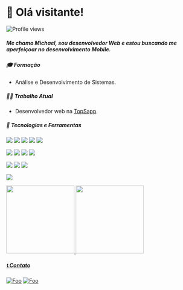 # 👋 Olá visitante!
![Profile views](https://gpvc.arturio.dev/devmichaelheming)

##### Me chamo **Michael**, sou desenvolvedor *Web* e estou buscando me aperfeiçoar no desenvolvimento *Mobile*. 

##### 🎓 Formação
 - Análise e Desenvolvimento de Sistemas.

##### 👨‍💻 Trabalho Atual
- Desenvolvedor web na [TopSapp](https://www.topsapp.com.br/).

##### 🤹 Tecnologias e Ferramentas
![](https://img.shields.io/badge/HTML5-E34F26?style=for-the-badge&logo=html5&logoColor=white) ![](https://img.shields.io/badge/CSS3-1572B6?style=for-the-badge&logo=css3&logoColor=white) ![](https://img.shields.io/badge/PHP-777BB4?style=for-the-badge&logo=php&logoColor=white) ![](https://img.shields.io/badge/Laravel-FF2D20?style=for-the-badge&logo=laravel&logoColor=white) ![](https://img.shields.io/badge/jQuery-0769AD?style=for-the-badge&logo=jquery&logoColor=white)

![](https://img.shields.io/badge/JavaScript-323330?style=for-the-badge&logo=javascript&logoColor=F7DF1E) ![](https://img.shields.io/badge/React-20232A?style=for-the-badge&logo=react&logoColor=61DAFB) ![](https://img.shields.io/badge/React_Native-20232A?style=for-the-badge&logo=react&logoColor=61DAFB) ![](https://img.shields.io/badge/TypeScript-007ACC?style=for-the-badge&logo=typescript&logoColor=white)

![](https://img.shields.io/badge/MySQL-00000F?style=for-the-badge&logo=mysql&logoColor=white) ![](https://img.shields.io/badge/Postman-FF6C37?style=for-the-badge&logo=Postman&logoColor=white) ![](https://img.shields.io/badge/Insomnia-5849be?style=for-the-badge&logo=Insomnia&logoColor=white)

![](https://img.shields.io/badge/Adobe%20Photoshop-31A8FF?style=for-the-badge&logo=Adobe%20Photoshop&logoColor=black)

<div>
  <a href="https://github.com/devmichaelheming">
  <img height="180em" src="https://github-readme-stats.vercel.app/api?username=devmichaelheming&show_icons=true&theme=dark&include_all_commits=true&count_private=true"/>
  <img height="180em" src="https://github-readme-stats.vercel.app/api/top-langs/?username=devmichaelheming&layout=compact&langs_count=7&theme=dark"/>
</div>

##### 📞 Contato
[![Foo](https://img.shields.io/badge/Gmail-D14836?style=for-the-badge&logo=gmail&logoColor=white)](mailto:devmichaelheming@gmail.com) [![Foo](https://img.shields.io/badge/LinkedIn-0077B5?style=for-the-badge&logo=linkedin&logoColor=white)](https://www.linkedin.com/in/michael-heming)

